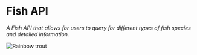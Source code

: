 # Fish API

_A Fish API that allows for users to query for different types of fish species and detailed information._

<img src="https://magazine.outdoornebraska.gov/wp-content/uploads/2019/03/fishstockingRBTngpc.jpg" alt="Rainbow trout"/>
